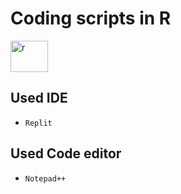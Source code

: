 # Coding scripts in R

<img src="https://cdn.jsdelivr.net/gh/devicons/devicon/icons/r/r-original.svg" alt="r" width="60" height="50"/> 
 
## Used IDE 
- `Replit`

## Used Code editor
- `Notepad++`
